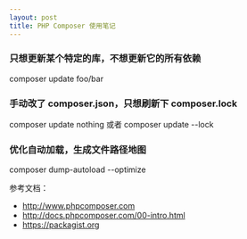 ```yaml
---
layout: post
title: PHP Composer 使用笔记
---
```


### 只想更新某个特定的库，不想更新它的所有依赖
composer update foo/bar

### 手动改了 composer.json，只想刷新下 composer.lock
composer update nothing 或者 composer update --lock

### 优化自动加载，生成文件路径地图
composer dump-autoload --optimize

参考文档：

- <http://www.phpcomposer.com>
- <http://docs.phpcomposer.com/00-intro.html>
- <https://packagist.org>